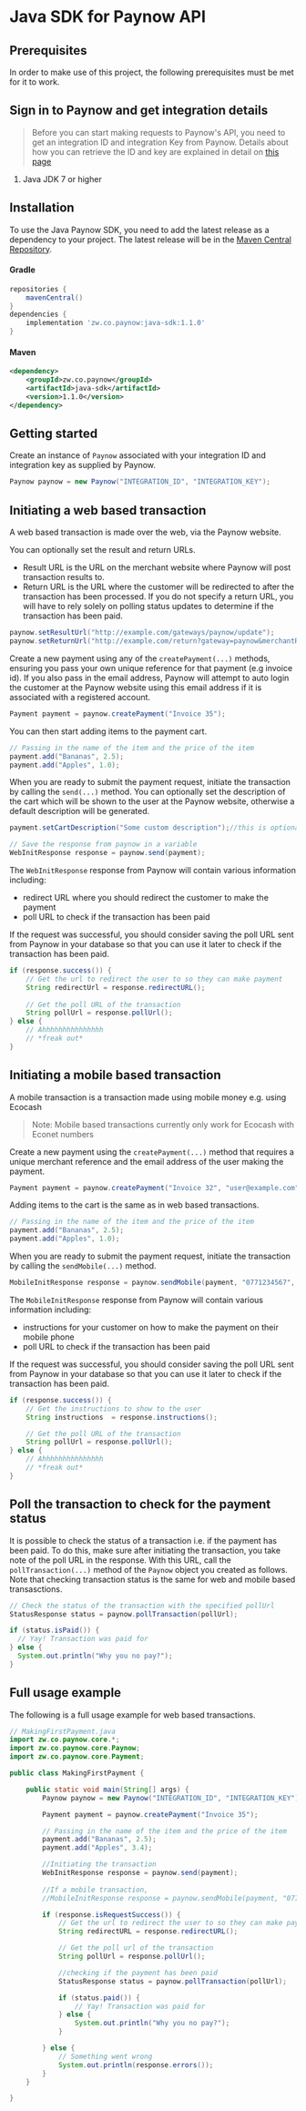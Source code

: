 # Java SDK for Paynow API

## Prerequisites

In order to make use of this project, the following prerequisites must be met for it to work.

## Sign in to Paynow and get integration details

> Before you can start making requests to Paynow's API, you need to get an integration ID and integration Key from Paynow. Details about how you can retrieve the ID and key are explained in detail on [this page](generation.md)

1. Java JDK 7 or higher

## Installation
To use the Java Paynow SDK, you need to add the latest release as a dependency to your project. The latest release will be in the [Maven Central Repository](https://mvnrepository.com/artifact/zw.co.paynow/java-sdk).

#### Gradle
```gradle
repositories {
	mavenCentral()
}
dependencies {
	implementation 'zw.co.paynow:java-sdk:1.1.0'
}
```

#### Maven
```xml
<dependency>
    <groupId>zw.co.paynow</groupId>
    <artifactId>java-sdk</artifactId>
    <version>1.1.0</version>
</dependency>
```

## Getting started
Create an instance of `Paynow` associated with your integration ID and integration key as supplied by Paynow. 

```java
Paynow paynow = new Paynow("INTEGRATION_ID", "INTEGRATION_KEY");
```

## Initiating a web based transaction
A web based transaction is made over the web, via the Paynow website.

You can optionally set the result and return URLs. 

* Result URL is the URL on the merchant website where Paynow will post transaction results to.
* Return URL is the URL where the customer will be redirected to after the transaction has been processed. If you do not specify a return URL, you will have to rely solely on polling status updates to determine if the transaction has been paid.

```java
paynow.setResultUrl("http://example.com/gateways/paynow/update");
paynow.setReturnUrl("http://example.com/return?gateway=paynow&merchantReference=1234");
```

Create a new payment using any of the `createPayment(...)` methods, ensuring you pass your own unique reference for that payment (e.g invoice id). If you also pass in the email address, Paynow will attempt to auto login the customer at the Paynow website using this email address if it is associated with a registered account.

```java
Payment payment = paynow.createPayment("Invoice 35");
```

You can then start adding items to the payment cart.

```java
// Passing in the name of the item and the price of the item
payment.add("Bananas", 2.5);
payment.add("Apples", 1.0);
```

When you are ready to submit the payment request, initiate the transaction by calling the `send(...)` method. You can optionally set the description of the cart which will be shown to the user at the Paynow website, otherwise a default description will be generated. 

```java
payment.setCartDescription("Some custom description");//this is optional

// Save the response from paynow in a variable
WebInitResponse response = paynow.send(payment);
```

The `WebInitResponse` response from Paynow will contain various information including:
* redirect URL where you should redirect the customer to make the payment
* poll URL to check if the transaction has been paid

If the request was successful, you should consider saving the poll URL sent from Paynow in your database so that you can use it later to check if the transaction has been paid.

```java
if (response.success()) {   
    // Get the url to redirect the user to so they can make payment
    String redirectUrl = response.redirectURL();
    
    // Get the poll URL of the transaction
    String pollUrl = response.pollUrl();
} else {
    // Ahhhhhhhhhhhhhhh
    // *freak out*
}
```

## Initiating a mobile based transaction
A mobile transaction is a transaction made using mobile money e.g. using Ecocash

> Note: Mobile based transactions currently only work for Ecocash with Econet numbers

Create a new payment using the `createPayment(...)` method that requires a unique merchant reference and the email address of the user making the payment.
 
```java
Payment payment = paynow.createPayment("Invoice 32", "user@example.com");
```

Adding items to the cart is the same as in web based transactions.

```java
// Passing in the name of the item and the price of the item
payment.add("Bananas", 2.5);
payment.add("Apples", 1.0);
```

When you are ready to submit the payment request, initiate the transaction by calling the `sendMobile(...)` method. 
```java
MobileInitResponse response = paynow.sendMobile(payment, "0771234567", MobileMoneyMethod.ECOCASH);
```


The `MobileInitResponse` response from Paynow will contain various information including:
* instructions for your customer on how to make the payment on their mobile phone
* poll URL to check if the transaction has been paid

If the request was successful, you should consider saving the poll URL sent from Paynow in your database so that you can use it later to check if the transaction has been paid.

```java
if (response.success()) {   
    // Get the instructions to show to the user
    String instructions  = response.instructions();

    // Get the poll URL of the transaction
    String pollUrl = response.pollUrl();
} else {
    // Ahhhhhhhhhhhhhhh
    // *freak out*
}
```

## Poll the transaction to check for the payment status
It is possible to check the status of a transaction i.e. if the payment has been paid. To do this, make sure after initiating the transaction, you take note of the poll URL in the response. With this URL, call the `pollTransaction(...)` method of the `Paynow` object you created as follows. Note that checking transaction status is the same for web and mobile based transasctions.

```java
// Check the status of the transaction with the specified pollUrl
StatusResponse status = paynow.pollTransaction(pollUrl);

if (status.isPaid()) {
  // Yay! Transaction was paid for
} else {
  System.out.println("Why you no pay?");
}
```

## Full usage example
The following is a full usage example for web based transactions. 

```java
// MakingFirstPayment.java
import zw.co.paynow.core.*;
import zw.co.paynow.core.Paynow;
import zw.co.paynow.core.Payment;

public class MakingFirstPayment {

    public static void main(String[] args) {
        Paynow paynow = new Paynow("INTEGRATION_ID", "INTEGRATION_KEY");

        Payment payment = paynow.createPayment("Invoice 35");

        // Passing in the name of the item and the price of the item
        payment.add("Bananas", 2.5);
        payment.add("Apples", 3.4);

        //Initiating the transaction
        WebInitResponse response = paynow.send(payment);
        
        //If a mobile transaction,
        //MobileInitResponse response = paynow.sendMobile(payment, "0771234567", MobileMoneyMethod.ECOCASH);

        if (response.isRequestSuccess()) {
            // Get the url to redirect the user to so they can make payment
            String redirectURL = response.redirectURL();

            // Get the poll url of the transaction
            String pollUrl = response.pollUrl();

            //checking if the payment has been paid
            StatusResponse status = paynow.pollTransaction(pollUrl);

            if (status.paid()) {
                // Yay! Transaction was paid for
            } else {
                System.out.println("Why you no pay?");
            }

        } else {
            // Something went wrong
            System.out.println(response.errors());
        }
    }

}
```